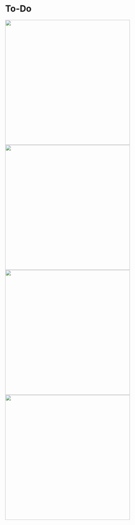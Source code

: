 # To-Do
<img src = "https://github.com/The-Mert/To-Do/assets/114438123/e7d19cbc-50e8-49ad-b172-5b56797f18c1" width="400">
<img src = "https://github.com/The-Mert/To-Do/assets/114438123/71438db0-de22-4bf5-af23-b4185f48a2ad" width="400">
<img src = "https://github.com/The-Mert/To-Do/assets/114438123/3a52da97-e56a-49b3-8cbe-35d3594cf79e" width="400">
<img src = "https://github.com/The-Mert/To-Do/assets/114438123/9bbb25f8-15a3-4880-9b09-5f61de901b37" width="400">

